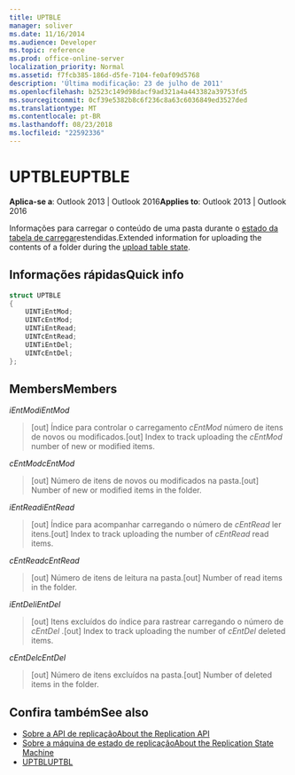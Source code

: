 ```yaml
---
title: UPTBLE
manager: soliver
ms.date: 11/16/2014
ms.audience: Developer
ms.topic: reference
ms.prod: office-online-server
localization_priority: Normal
ms.assetid: f7fcb385-186d-d5fe-7104-fe0af09d5768
description: 'Última modificação: 23 de julho de 2011'
ms.openlocfilehash: b2523c149d98dacf9ad321a4a443382a39753fd5
ms.sourcegitcommit: 0cf39e5382b8c6f236c8a63c6036849ed3527ded
ms.translationtype: MT
ms.contentlocale: pt-BR
ms.lasthandoff: 08/23/2018
ms.locfileid: "22592336"
---
```

# <a name="uptble"></a><span data-ttu-id="da3f3-103">UPTBLE</span><span class="sxs-lookup"><span data-stu-id="da3f3-103">UPTBLE</span></span>

<span data-ttu-id="da3f3-104">**Aplica-se a**: Outlook 2013 | Outlook 2016</span><span class="sxs-lookup"><span data-stu-id="da3f3-104">**Applies to**: Outlook 2013 | Outlook 2016</span></span> 
  
<span data-ttu-id="da3f3-105">Informações para carregar o conteúdo de uma pasta durante o [estado da tabela de carregar](upload-table-state.md)estendidas.</span><span class="sxs-lookup"><span data-stu-id="da3f3-105">Extended information for uploading the contents of a folder during the [upload table state](upload-table-state.md).</span></span>
  
## <a name="quick-info"></a><span data-ttu-id="da3f3-106">Informações rápidas</span><span class="sxs-lookup"><span data-stu-id="da3f3-106">Quick info</span></span>

```cpp
struct UPTBLE 
{ 
    UINTiEntMod; 
    UINTcEntMod; 
    UINTiEntRead; 
    UINTcEntRead; 
    UINTiEntDel; 
    UINTcEntDel; 
};
```

## <a name="members"></a><span data-ttu-id="da3f3-107">Members</span><span class="sxs-lookup"><span data-stu-id="da3f3-107">Members</span></span>

 <span data-ttu-id="da3f3-108">_iEntMod_</span><span class="sxs-lookup"><span data-stu-id="da3f3-108">_iEntMod_</span></span>
  
>  <span data-ttu-id="da3f3-109">[out] Índice para controlar o carregamento _cEntMod_ número de itens de novos ou modificados.</span><span class="sxs-lookup"><span data-stu-id="da3f3-109">[out] Index to track uploading the  _cEntMod_ number of new or modified items.</span></span> 
    
 <span data-ttu-id="da3f3-110">_cEntMod_</span><span class="sxs-lookup"><span data-stu-id="da3f3-110">_cEntMod_</span></span>
  
>  <span data-ttu-id="da3f3-111">[out] Número de itens de novos ou modificados na pasta.</span><span class="sxs-lookup"><span data-stu-id="da3f3-111">[out] Number of new or modified items in the folder.</span></span> 
    
 <span data-ttu-id="da3f3-112">_iEntRead_</span><span class="sxs-lookup"><span data-stu-id="da3f3-112">_iEntRead_</span></span>
  
>  <span data-ttu-id="da3f3-113">[out] Índice para acompanhar carregando o número de _cEntRead_ ler itens.</span><span class="sxs-lookup"><span data-stu-id="da3f3-113">[out] Index to track uploading the number of  _cEntRead_ read items.</span></span> 
    
 <span data-ttu-id="da3f3-114">_cEntRead_</span><span class="sxs-lookup"><span data-stu-id="da3f3-114">_cEntRead_</span></span>
  
>  <span data-ttu-id="da3f3-115">[out] Número de itens de leitura na pasta.</span><span class="sxs-lookup"><span data-stu-id="da3f3-115">[out] Number of read items in the folder.</span></span> 
    
 <span data-ttu-id="da3f3-116">_iEntDel_</span><span class="sxs-lookup"><span data-stu-id="da3f3-116">_iEntDel_</span></span>
  
>  <span data-ttu-id="da3f3-117">[out] Itens excluídos do índice para rastrear carregando o número de _cEntDel_ .</span><span class="sxs-lookup"><span data-stu-id="da3f3-117">[out] Index to track uploading the number of  _cEntDel_ deleted items.</span></span> 
    
 <span data-ttu-id="da3f3-118">_cEntDel_</span><span class="sxs-lookup"><span data-stu-id="da3f3-118">_cEntDel_</span></span>
  
>  <span data-ttu-id="da3f3-119">[out] Número de itens excluídos na pasta.</span><span class="sxs-lookup"><span data-stu-id="da3f3-119">[out] Number of deleted items in the folder.</span></span> 
    
## <a name="see-also"></a><span data-ttu-id="da3f3-120">Confira também</span><span class="sxs-lookup"><span data-stu-id="da3f3-120">See also</span></span>

- [<span data-ttu-id="da3f3-121">Sobre a API de replicação</span><span class="sxs-lookup"><span data-stu-id="da3f3-121">About the Replication API</span></span>](about-the-replication-api.md) 
- [<span data-ttu-id="da3f3-122">Sobre a máquina de estado de replicação</span><span class="sxs-lookup"><span data-stu-id="da3f3-122">About the Replication State Machine</span></span>](about-the-replication-state-machine.md)
- [<span data-ttu-id="da3f3-123">UPTBL</span><span class="sxs-lookup"><span data-stu-id="da3f3-123">UPTBL</span></span>](uptbl.md)

